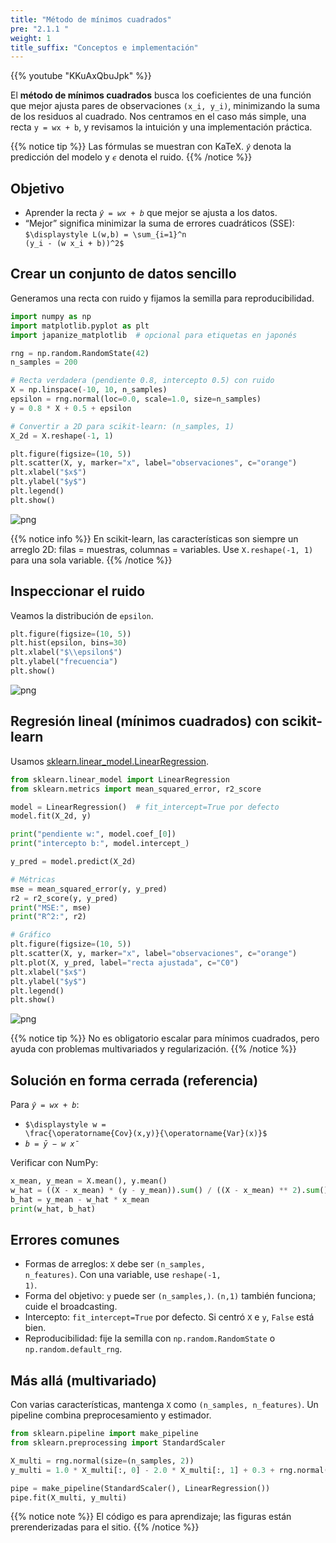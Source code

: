 ```yaml
---
title: "Método de mínimos cuadrados"
pre: "2.1.1 "
weight: 1
title_suffix: "Conceptos e implementación"
---
```


{{% youtube "KKuAxQbuJpk" %}}




<div class="pagetop-box">
  <p>El <b>método de mínimos cuadrados</b> busca los coeficientes de una función que mejor ajusta pares de observaciones <code>(x_i, y_i)</code>, minimizando la suma de los residuos al cuadrado. Nos centramos en el caso más simple, una recta <code>y = wx + b</code>, y revisamos la intuición y una implementación práctica.</p>
  </div>

{{% notice tip %}}
Las fórmulas se muestran con KaTeX. <code>$\hat y$</code> denota la predicción del modelo y <code>$\epsilon$</code> denota el ruido.
{{% /notice %}}

## Objetivo
- Aprender la recta <code>$\hat y = wx + b$</code> que mejor se ajusta a los datos.
- “Mejor” significa minimizar la suma de errores cuadráticos (SSE):
  <code>$\displaystyle L(w,b) = \sum_{i=1}^n (y_i - (w x_i + b))^2$</code>

## Crear un conjunto de datos sencillo
Generamos una recta con ruido y fijamos la semilla para reproducibilidad.

```python
import numpy as np
import matplotlib.pyplot as plt
import japanize_matplotlib  # opcional para etiquetas en japonés

rng = np.random.RandomState(42)
n_samples = 200

# Recta verdadera (pendiente 0.8, intercepto 0.5) con ruido
X = np.linspace(-10, 10, n_samples)
epsilon = rng.normal(loc=0.0, scale=1.0, size=n_samples)
y = 0.8 * X + 0.5 + epsilon

# Convertir a 2D para scikit-learn: (n_samples, 1)
X_2d = X.reshape(-1, 1)

plt.figure(figsize=(10, 5))
plt.scatter(X, y, marker="x", label="observaciones", c="orange")
plt.xlabel("$x$")
plt.ylabel("$y$")
plt.legend()
plt.show()
```

![png](/images/basic/regression/01_Linear_Regression_files/01_Linear_Regression_6_0.png)

{{% notice info %}}
En scikit-learn, las características son siempre un arreglo 2D: filas = muestras, columnas = variables. Use <code>X.reshape(-1, 1)</code> para una sola variable.
{{% /notice %}}

## Inspeccionar el ruido
Veamos la distribución de <code>epsilon</code>.

```python
plt.figure(figsize=(10, 5))
plt.hist(epsilon, bins=30)
plt.xlabel("$\\epsilon$")
plt.ylabel("frecuencia")
plt.show()
```

![png](/images/basic/regression/01_Linear_Regression_files/01_Linear_Regression_8_0.png)

## Regresión lineal (mínimos cuadrados) con scikit-learn
Usamos <a href="https://scikit-learn.org/stable/modules/generated/sklearn.linear_model.LinearRegression.html" target="_blank" rel="noopener">sklearn.linear_model.LinearRegression</a>.

```python
from sklearn.linear_model import LinearRegression
from sklearn.metrics import mean_squared_error, r2_score

model = LinearRegression()  # fit_intercept=True por defecto
model.fit(X_2d, y)

print("pendiente w:", model.coef_[0])
print("intercepto b:", model.intercept_)

y_pred = model.predict(X_2d)

# Métricas
mse = mean_squared_error(y, y_pred)
r2 = r2_score(y, y_pred)
print("MSE:", mse)
print("R^2:", r2)

# Gráfico
plt.figure(figsize=(10, 5))
plt.scatter(X, y, marker="x", label="observaciones", c="orange")
plt.plot(X, y_pred, label="recta ajustada", c="C0")
plt.xlabel("$x$")
plt.ylabel("$y$")
plt.legend()
plt.show()
```

![png](/images/basic/regression/01_Linear_Regression_files/01_Linear_Regression_10_0.png)

{{% notice tip %}}
No es obligatorio escalar para mínimos cuadrados, pero ayuda con problemas multivariados y regularización.
{{% /notice %}}

## Solución en forma cerrada (referencia)
Para <code>$\hat y = wx + b$</code>:

- <code>$\displaystyle w = \frac{\operatorname{Cov}(x,y)}{\operatorname{Var}(x)}$</code>
- <code>$\displaystyle b = \bar y - w\,\bar x$</code>

Verificar con NumPy:

```python
x_mean, y_mean = X.mean(), y.mean()
w_hat = ((X - x_mean) * (y - y_mean)).sum() / ((X - x_mean) ** 2).sum()
b_hat = y_mean - w_hat * x_mean
print(w_hat, b_hat)
```

## Errores comunes
- Formas de arreglos: <code>X</code> debe ser <code>(n_samples, n_features)</code>. Con una variable, use <code>reshape(-1, 1)</code>.
- Forma del objetivo: <code>y</code> puede ser <code>(n_samples,)</code>. <code>(n,1)</code> también funciona; cuide el broadcasting.
- Intercepto: <code>fit_intercept=True</code> por defecto. Si centró <code>X</code> e <code>y</code>, <code>False</code> está bien.
- Reproducibilidad: fije la semilla con <code>np.random.RandomState</code> o <code>np.random.default_rng</code>.

## Más allá (multivariado)
Con varias características, mantenga <code>X</code> como <code>(n_samples, n_features)</code>. Un pipeline combina preprocesamiento y estimador.

```python
from sklearn.pipeline import make_pipeline
from sklearn.preprocessing import StandardScaler

X_multi = rng.normal(size=(n_samples, 2))
y_multi = 1.0 * X_multi[:, 0] - 2.0 * X_multi[:, 1] + 0.3 + rng.normal(size=n_samples)

pipe = make_pipeline(StandardScaler(), LinearRegression())
pipe.fit(X_multi, y_multi)
```

{{% notice note %}}
El código es para aprendizaje; las figuras están prerenderizadas para el sitio.
{{% /notice %}}

